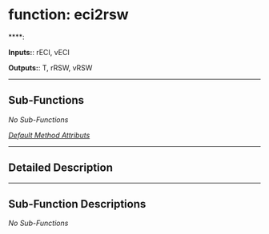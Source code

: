 # function: eci2rsw

****: 

**Inputs:**: rECI,  vECI

**Outputs:**: T,  rRSW,  vRSW

 ***

## Sub-Functions

*No Sub-Functions*

[*Default Method Attributs*](https://www.mathworks.com/help/matlab/matlab_oop/method-attributes.html)

 ***

## Detailed Description



 ***

## Sub-Function Descriptions

*No Sub-Functions*